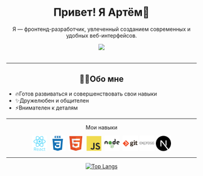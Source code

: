 <h1 align="center">Привет! Я Артём👋</h1>

<div align="center">
  <div>
    <p>Я — фронтенд-разработчик, увлеченный созданием современных и удобных веб-интерфейсов. </p>
    <div id="header" align="center">
      <img src="https://media.giphy.com/media/v1.Y2lkPTc5MGI3NjExMjJydG1uM2o0ZHJoMXd2MDRvNDAzN2RrdzJuZWxhY2MyZHZ1N2F4cyZlcD12MV9naWZzX3NlYXJjaCZjdD1n/SvFocn0wNMx0iv2rYz/giphy.gif" width="300"/> 
      <div>
        <img src="https://komarev.com/ghpvc/?username=nakle1ka&style=flat-square&color=blue" alt="">
      </div>
      <hr>
      <h2>👩‍💻Обо мне</h2>
      <ul align="start">
        <li>🔥Готов развиваться и совершенствовать свои навыки</li>
        <li>✨Дружелюбен и общителен</li>
        <li>⚡Внимателен к деталям</li>
      </ul>
      <hr>
      <p>Мои навыки</p>
        <div>
    <img src="https://github.com/devicons/devicon/blob/master/icons/react/react-original-wordmark.svg" title="React" alt="React" width="40" height="40"/>&nbsp;
    <img src="https://github.com/devicons/devicon/blob/master/icons/css3/css3-plain-wordmark.svg"  title="CSS3" alt="CSS" width="40" height="40"/>&nbsp;
    <img src="https://github.com/devicons/devicon/blob/master/icons/html5/html5-original.svg" title="HTML5" alt="HTML" width="40" height="40"/>&nbsp;
    <img src="https://github.com/devicons/devicon/blob/master/icons/javascript/javascript-original.svg" title="JavaScript" alt="JavaScript" width="40" height="40"/>&nbsp;
    <img src="https://github.com/devicons/devicon/blob/master/icons/nodejs/nodejs-original-wordmark.svg" title="NodeJS" alt="NodeJS" width="40" height="40"/>&nbsp;
    <img src="https://github.com/devicons/devicon/blob/master/icons/git/git-original-wordmark.svg" title="Git" **alt="Git" width="40" height="40"/>
    <img src="https://github.com/devicons/devicon/blob/master/icons/express/express-original-wordmark.svg" title="Git" **alt="Git" width="40" height="40"/>
    <img src="https://github.com/devicons/devicon/blob/master/icons/nextjs/nextjs-plain.svg" title="Git" **alt="Git" width="40" height="40"/>
    
</div>
  </div>
</div>

---

[![Top Langs](https://github-readme-stats.vercel.app/api/top-langs/?username=nakle1ka&layout=compact&theme=vision-friendly-dark)](https://github.com/anuraghazra/github-readme-stats)
